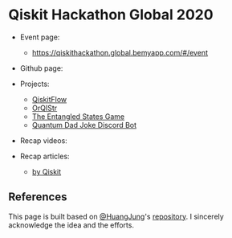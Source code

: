 # Qiskit Hackathon Global 2020
* Event page:
  * https://qiskithackathon.global.bemyapp.com/#/event
* Github page:


* Projects:
  * [QiskitFlow](https://qiskithackathon.global.bemyapp.com/#/projects/5f7baf291b8584001b261e3b)
  * [OrQIStr](https://qiskithackathon.global.bemyapp.com/#/projects/5f77aa5fa9eff7001bbda427)
  * [The Entangled States Game](https://qiskithackathon.global.bemyapp.com/#/projects/5f7d06e3055bf9001b8a1ea9)
  * [Quantum Dad Joke Discord Bot](https://discord.com/api/oauth2/authorize?client_id=763802062370111498&permissions=67584&scope=bot)

* Recap videos:

* Recap articles:
  * [by Qiskit](https://medium.com/qiskit/these-amazing-quantum-computing-ideas-came-out-of-our-landmark-qiskit-hackathon-global-905a0063f8e5)


## References
This page is built based on [@HuangJung](https://github.com/HuangJunye)'s [repository](https://github.com/HuangJunye/Qiskit-Hackathon-Guide/blob/master/Past%20Qiskit%20Hackathons/Past%20Qiskit%20Hackathons.md). I sincerely acknowledge the idea and the efforts.
